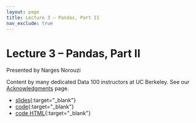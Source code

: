 ```yaml
---
layout: page
title: Lecture 3 – Pandas, Part II
nav_exclude: true
---
```


# Lecture 3 – Pandas, Part II

Presented by Narges Norouzi

Content by many dedicated Data 100 instructors at UC Berkeley. See our [Acknowledgments](../../acks) page.

- [slides](https://docs.google.com/presentation/d/1Sl_JTB6kJC0lED2b3WJRaUupTjyeGb71dYh9kJByWzY/edit?usp=sharing){:target="_blank"}
- [code](https://data100.datahub.berkeley.edu/hub/user-redirect/git-pull?repo=https%3A%2F%2Fgithub.com%2FDS-100%2Ffa23-student&urlpath=lab%2Ftree%2Ffa23-student%2Flecture%2Flec03%2Flec03.ipynb&branch=main){:target="_blank"}
- [code HTML](../../resources/assets/lectures/lec03/lec03.html){:target="_blank"}

